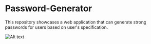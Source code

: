 # Password-Generator
This repository showcases a web application that can generate strong passwords for users based on user's specification.


![Alt text](Password-Generator/Assets/PasswordGenerator_01.png?raw=true "Optional Title")
